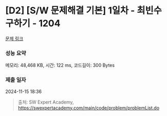 # [D2] [S/W 문제해결 기본] 1일차 - 최빈수 구하기 - 1204 

[문제 링크](https://swexpertacademy.com/main/code/problem/problemDetail.do?contestProbId=AV13zo1KAAACFAYh) 

### 성능 요약

메모리: 48,468 KB, 시간: 122 ms, 코드길이: 300 Bytes

### 제출 일자

2024-11-15 18:36



> 출처: SW Expert Academy, https://swexpertacademy.com/main/code/problem/problemList.do